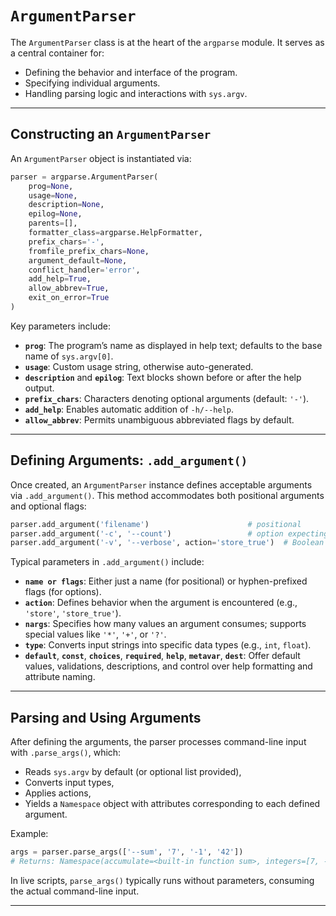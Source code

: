 # `ArgumentParser`

The `ArgumentParser` class is at the heart of the `argparse` module. It serves as a central container for:

* Defining the behavior and interface of the program.
* Specifying individual arguments.
* Handling parsing logic and interactions with `sys.argv`.

---

## Constructing an `ArgumentParser`

An `ArgumentParser` object is instantiated via:

```python
parser = argparse.ArgumentParser(
    prog=None,
    usage=None,
    description=None,
    epilog=None,
    parents=[],
    formatter_class=argparse.HelpFormatter,
    prefix_chars='-',
    fromfile_prefix_chars=None,
    argument_default=None,
    conflict_handler='error',
    add_help=True,
    allow_abbrev=True,
    exit_on_error=True
)
```

Key parameters include:

* **`prog`**: The program’s name as displayed in help text; defaults to the base name of `sys.argv[0]`.
* **`usage`**: Custom usage string, otherwise auto-generated.
* **`description`** and **`epilog`**: Text blocks shown before or after the help output.
* **`prefix_chars`**: Characters denoting optional arguments (default: `'-'`).
* **`add_help`**: Enables automatic addition of `-h/--help`.
* **`allow_abbrev`**: Permits unambiguous abbreviated flags by default.

---

## Defining Arguments: `.add_argument()`

Once created, an `ArgumentParser` instance defines acceptable arguments via `.add_argument()`. This method accommodates both positional arguments and optional flags:

```python
parser.add_argument('filename')                      # positional
parser.add_argument('-c', '--count')                 # option expecting value
parser.add_argument('-v', '--verbose', action='store_true')  # Boolean flag
```

Typical parameters in `.add_argument()` include:

* **`name or flags`**: Either just a name (for positional) or hyphen-prefixed flags (for options).
* **`action`**: Defines behavior when the argument is encountered (e.g., `'store'`, `'store_true'`).
* **`nargs`**: Specifies how many values an argument consumes; supports special values like `'*'`, `'+'`, or `'?'`.
* **`type`**: Converts input strings into specific data types (e.g., `int`, `float`).
* **`default`**, **`const`**, **`choices`**, **`required`**, **`help`**, **`metavar`**, **`dest`**: Offer default values, validations, descriptions, and control over help formatting and attribute naming.

---

## Parsing and Using Arguments

After defining the arguments, the parser processes command-line input with `.parse_args()`, which:

* Reads `sys.argv` by default (or optional list provided),
* Converts input types,
* Applies actions,
* Yields a `Namespace` object with attributes corresponding to each defined argument.

Example:

```python
args = parser.parse_args(['--sum', '7', '-1', '42'])
# Returns: Namespace(accumulate=<built-in function sum>, integers=[7, -1, 42])
```

In live scripts, `parse_args()` typically runs without parameters, consuming the actual command-line input.

---
